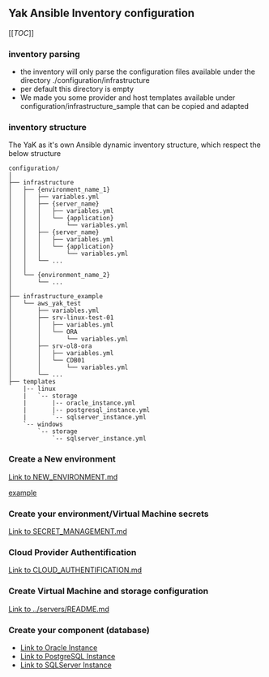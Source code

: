 ## Yak Ansible Inventory configuration

[[_TOC_]]

### inventory parsing

- the inventory will only parse the configuration files available under the directory ./configuration/infrastructure
- per default this directory is empty
- We made you some provider and host templates available under configuration/infrastructure_sample that can be copied and adapted

### inventory structure

The YaK as it's own Ansible dynamic inventory structure, which respect the below structure

```
configuration/
│
├── infrastructure
│   ├── {environment_name_1}
│   │   ├── variables.yml
│   │   ├── {server_name}
│   │   │   ├── variables.yml
│   │   │   └── {application}
│   │   │       └── variables.yml
│   │   ├── {server_name}
│   │   │   ├── variables.yml
│   │   │   └── {application}
│   │   │       └── variables.yml
│   │   └── ...
│   │
│   └── {environment_name_2}
│       └── ...
│
├── infrastructure_example
│   └── aws_yak_test
│       ├── variables.yml
│       ├── srv-linux-test-01
│       │   ├── variables.yml
│       │   └── ORA
│       │       └── variables.yml
│       ├── srv-ol8-ora
│       │   ├── variables.yml
│       │   └── CDB01
│       │       └── variables.yml
│       └── ...
├── templates
    |-- linux
    |   `-- storage
    |       |-- oracle_instance.yml
    |       |-- postgresql_instance.yml
    |       `-- sqlserver_instance.yml
    `-- windows
        `-- storage
            `-- sqlserver_instance.yml
```

### Create a New environment

[Link to NEW_ENVIRONMENT.md](doc/NEW_ENVIRONMENT.md)

[example](https://gitlab.com/yak4all/yak/-/blob/main/configuration/README.md)


### Create your environment/Virtual Machine secrets

[Link to SECRET_MANAGEMENT.md](doc/SECRET_MANAGEMENT.md)

### Cloud Provider Authentification

[Link to CLOUD_AUTHENTIFICATION.md](doc/CLOUD_AUTHENTIFICATION.md)

### Create Virtual Machine and storage configuration

[Link to ../servers/README.md](../servers/README.md)

### Create your component (database)

- [Link to Oracle Instance](https://gitlab.com/dbiservices/yak/yak_components/oracle_instance/-/blob/main/README.md)
- [Link to PostgreSQL Instance](https://gitlab.com/dbiservices/yak/yak_components/postgresql_instance/-/blob/main/README.md)
- [Link to SQLServer Instance ](https://gitlab.com/dbiservices/yak/yak_components/sqlserver_instance/-/blob/main/README.md)

